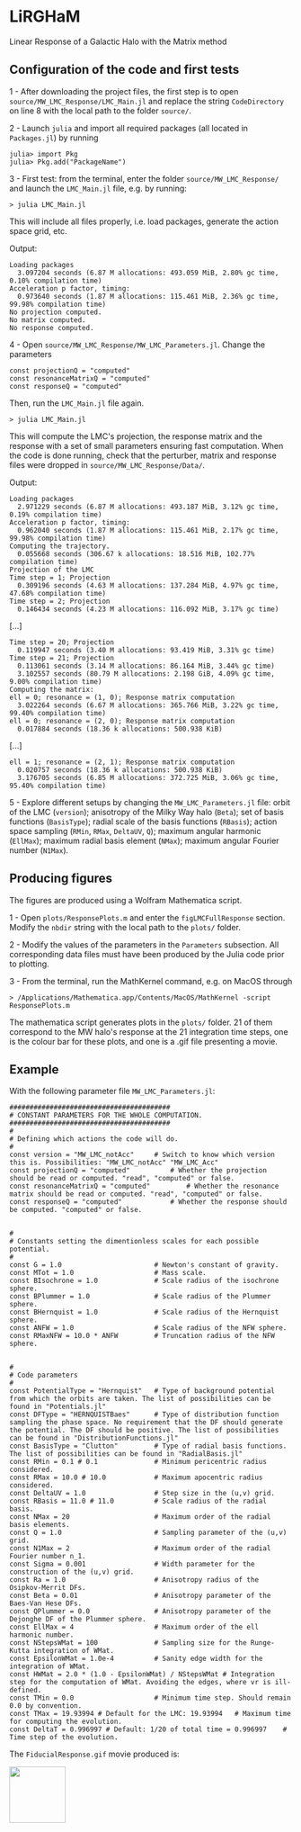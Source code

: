 # LiRGHaM
Linear Response of a Galactic Halo with the Matrix method


## Configuration of the code and first tests

1 - After downloading the project files, the first step is to open `source/MW_LMC_Response/LMC_Main.jl` and replace the string `CodeDirectory` on line 8 with the local path to the folder `source/`.

2 - Launch `julia` and import all required packages (all located in `Packages.jl`) by running 

```
julia> import Pkg
julia> Pkg.add("PackageName")
```

3 - First test: from the terminal, enter the folder `source/MW_LMC_Response/` and launch the `LMC_Main.jl` file, e.g. by running:

```
> julia LMC_Main.jl
```

This will include all files properly, i.e. load packages, generate the action space grid, etc.

Output:

```
Loading packages
  3.097204 seconds (6.87 M allocations: 493.059 MiB, 2.80% gc time, 0.10% compilation time)
Acceleration p factor, timing:
  0.973640 seconds (1.87 M allocations: 115.461 MiB, 2.36% gc time, 99.98% compilation time)
No projection computed.
No matrix computed.
No response computed.
```


4 - Open `source/MW_LMC_Response/MW_LMC_Parameters.jl`. Change the parameters 

```
const projectionQ = "computed"
const resonanceMatrixQ = "computed"
const responseQ = "computed"
```

Then, run the `LMC_Main.jl` file again.

```
> julia LMC_Main.jl
```

This will compute the LMC's projection, the response matrix and the response with a set of small parameters ensuring fast computation. When the code is done running, check that the perturber, matrix and response files were dropped in `source/MW_LMC_Response/Data/`.

Output: 

```
Loading packages
  2.971229 seconds (6.87 M allocations: 493.187 MiB, 3.12% gc time, 0.19% compilation time)
Acceleration p factor, timing:
  0.962040 seconds (1.87 M allocations: 115.461 MiB, 2.17% gc time, 99.98% compilation time)
Computing the trajectory.
  0.055668 seconds (306.67 k allocations: 18.516 MiB, 102.77% compilation time)
Projection of the LMC
Time step = 1; Projection
  0.309196 seconds (4.63 M allocations: 137.284 MiB, 4.97% gc time, 47.68% compilation time)
Time step = 2; Projection
  0.146434 seconds (4.23 M allocations: 116.092 MiB, 3.17% gc time)
```
 
[...]

```
Time step = 20; Projection
  0.119947 seconds (3.40 M allocations: 93.419 MiB, 3.31% gc time)
Time step = 21; Projection
  0.113061 seconds (3.14 M allocations: 86.164 MiB, 3.44% gc time)
  3.102557 seconds (80.79 M allocations: 2.198 GiB, 4.09% gc time, 9.00% compilation time)
Computing the matrix: 
ell = 0; resonance = (1, 0); Response matrix computation
  3.022264 seconds (6.67 M allocations: 365.766 MiB, 3.22% gc time, 99.40% compilation time)
ell = 0; resonance = (2, 0); Response matrix computation
  0.017884 seconds (18.36 k allocations: 500.938 KiB)
```

[...] 

```
ell = 1; resonance = (2, 1); Response matrix computation
  0.020757 seconds (18.36 k allocations: 500.938 KiB)
  3.176705 seconds (6.85 M allocations: 372.725 MiB, 3.06% gc time, 95.40% compilation time)
```

5 - Explore different setups by changing the `MW_LMC_Parameters.jl` file: orbit of the LMC (`version`); anisotropy of the Milky Way halo (`Beta`); set of basis functions (`BasisType`); radial scale of the basis functions (`RBasis`); action space sampling (`RMin`, `RMax`, `DeltaUV`, `Q`); maximum angular harmonic (`EllMax`); maximum radial basis element (`NMax`); maximum angular Fourier number (`N1Max`). 


## Producing figures

The figures are produced using a Wolfram Mathematica script.

1 - Open `plots/ResponsePlots.m` and enter the `figLMCFullResponse` section. Modify the `nbdir` string with the local path to the `plots/` folder. 

2 - Modify the values of the parameters in the `Parameters` subsection. All corresponding data files must have been produced by the Julia code prior to plotting.

3 - From the terminal, run the MathKernel command, e.g. on MacOS through

```
> /Applications/Mathematica.app/Contents/MacOS/MathKernel -script ResponsePlots.m
```

The mathematica script generates plots in the `plots/` folder. 21 of them correspond to the MW halo's response at the 21 integration time steps, one is the colour bar for these plots, and one is a .gif file presenting a movie.


## Example

With the following parameter file `MW_LMC_Parameters.jl`:
```
########################################
# CONSTANT PARAMETERS FOR THE WHOLE COMPUTATION.
########################################
#
# Defining which actions the code will do.
#
const version = "MW_LMC_notAcc" 	# Switch to know which version this is. Possibilities: "MW_LMC_notAcc" "MW_LMC_Acc"
const projectionQ = "computed" 			# Whether the projection should be read or computed. "read", "computed" or false.
const resonanceMatrixQ = "computed" 		# Whether the resonance matrix should be read or computed. "read", "computed" or false.
const responseQ = "computed" 			# Whether the response should be computed. "computed" or false.


#
# Constants setting the dimentionless scales for each possible potential.
#
const G = 1.0						# Newton's constant of gravity.
const MTot = 1.0					# Mass scale.
const BIsochrone = 1.0				# Scale radius of the isochrone sphere.
const BPlummer = 1.0				# Scale radius of the Plummer sphere.
const BHernquist = 1.0				# Scale radius of the Hernquist sphere.
const ANFW = 1.0					# Scale radius of the NFW sphere.
const RMaxNFW = 10.0 * ANFW			# Truncation radius of the NFW sphere.


#
# Code parameters
#
const PotentialType = "Hernquist" 	# Type of background potential from which the orbits are taken. The list of possibilities can be found in "Potentials.jl"
const DFType = "HERNQUISTBaes"		# Type of distribution function sampling the phase space. No requirement that the DF should generate the potential. The DF should be positive. The list of possibilities can be found in "DistributionFunctions.jl"
const BasisType = "Clutton"			# Type of radial basis functions. The list of possibilities can be found in "RadialBasis.jl"
const RMin = 0.1 # 0.1				# Minimum pericentric radius considered.
const RMax = 10.0 # 10.0			# Maximum apocentric radius considered.
const DeltaUV = 1.0					# Step size in the (u,v) grid.
const RBasis = 11.0 # 11.0			# Scale radius of the radial basis.
const NMax = 20						# Maximum order of the radial basis elements.
const Q = 1.0						# Sampling parameter of the (u,v) grid.
const N1Max = 2						# Maximum order of the radial Fourier number n_1.
const Sigma = 0.001					# Width parameter for the construction of the (u,v) grid.
const Ra = 1.0						# Anisotropy radius of the Osipkov-Merrit DFs.
const Beta = 0.01					# Anisotropy parameter of the Baes-Van Hese DFs.
const QPlummer = 0.0				# Anisotropy parameter of the Dejonghe DF of the Plummer sphere.
const EllMax = 4					# Maximum order of the ell harmonic number.
const NStepsWMat = 100				# Sampling size for the Runge-Kutta integration of WMat.
const EpsilonWMat = 1.0e-4			# Sanity edge width for the integration of WMat.
const HWMat = 2.0 * (1.0 - EpsilonWMat) / NStepsWMat # Integration step for the computation of WMat. Avoiding the edges, where vr is ill-defined.
const TMin = 0.0					# Minimum time step. Should remain 0.0 by convention.
const TMax = 19.93994 # Default for the LMC: 19.93994	# Maximum time for computing the evolution.
const DeltaT = 0.996997 # Default: 1/20 of total time = 0.996997	# Time step of the evolution.
```

The `FiducialResponse.gif` movie produced is:

<img src="https://user-images.githubusercontent.com/103592382/165072369-4f917577-5476-4356-b3e3-a942beac73a0.gif" width="100" height="100">
